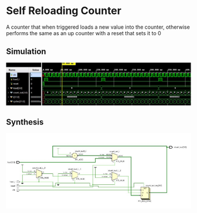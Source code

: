 # Self Reloading Counter

A counter that when triggered loads a new value into the counter, otherwise performs the same as an up counter with a reset that sets it to 0

## Simulation 

![Simulation](https://github.com/DharaneedaranKS/100_Days_of_RTL/blob/main/Day-10/reload_counter_sim.jpg)

## Synthesis

![Synthesis](https://github.com/DharaneedaranKS/100_Days_of_RTL/blob/main/Day-10/reload_counter_synth.jpg)

